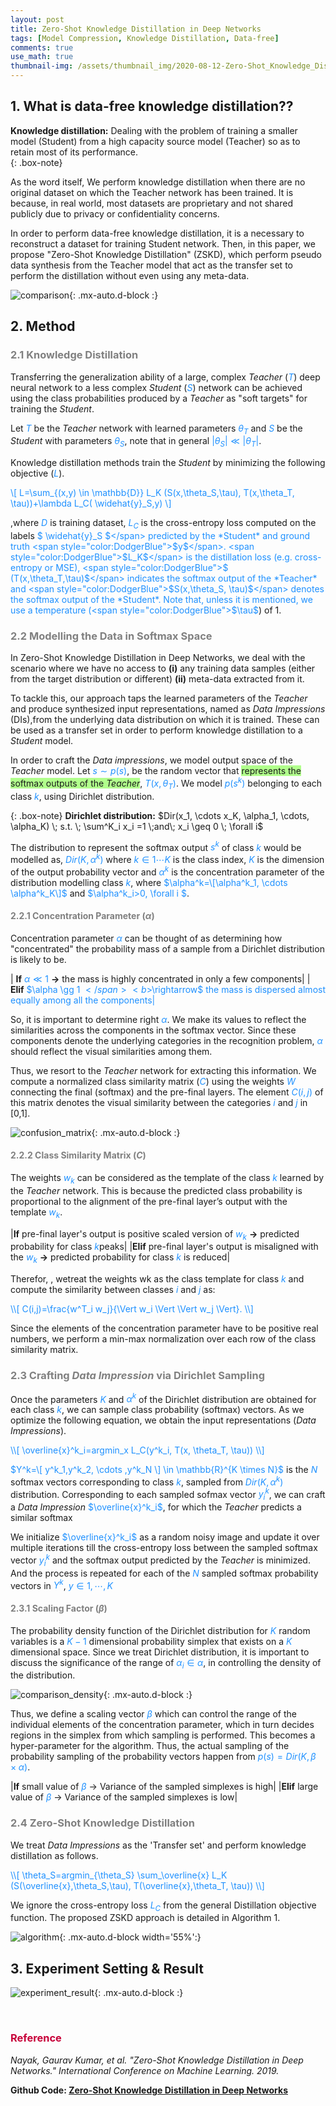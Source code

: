 ```yaml
---
layout: post
title: Zero-Shot Knowledge Distillation in Deep Networks
tags: [Model Compression, Knowledge Distillation, Data-free]
comments: true
use_math: true
thumbnail-img: /assets/thumbnail_img/2020-08-12-Zero-Shot_Knowledge_Distillation_in_Deep_Networks/post.PNG
---
```


## 1. What is data-free knowledge distillation??  
**Knowledge distillation:** Dealing with the problem of training a smaller model (Student) from a high capacity source model (Teacher) so as to retain most of its performance.  
{: .box-note}


As the word itself, We perform knowledge distillation when there are no original dataset on which the Teacher network has been trained. It is because, in real world, most datasets are proprietary and not shared publicly due to privacy or confidentiality concerns. 

In order to perform data-free knowledge distillation, it is a necessary to reconstruct a dataset for training Student network. Then, in this paper, we propose "Zero-Shot Knowledge Distillation" (ZSKD), which perform pseudo data synthesis from the Teacher model that act as the transfer set to perform the distillation without even using any meta-data.

![comparison](https://da2so.github.io/assets/post_img/2020-08-12-Zero-Shot_Knowledge_Distillation_in_Deep_Networks/1.png){: .mx-auto.d-block :}


## 2. Method

### <span style="color:gray"> 2.1 Knowledge Distillation </span>

Transferring the generalization ability of a large, complex _Teacher_ (<span style="color:DodgerBlue">$T$</span>) deep neural network to a less complex _Student_ (<span style="color:DodgerBlue">$S$</span>) network can be achieved using the class probabilities produced by a _Teacher_ as "soft targets" for training the _Student_.


Let <span style="color:DodgerBlue">$T$</span> be the _Teacher_ network with learned parameters <span style="color:DodgerBlue">$\theta_T$</span> and <span style="color:DodgerBlue">$S$</span> be the _Student_ with parameters <span style="color:DodgerBlue">$\theta_S$</span>, note that in general <span style="color:DodgerBlue">$\vert \theta_S \vert \ll \vert \theta_T \vert$</span>.


Knowledge distillation methods train the _Student_ by minimizing the following objective (<span style="color:DodgerBlue">$L$</span>).

<span style="color:DodgerBlue">\\[
L=\sum_{(x,y) \in \mathbb{D}} L_K (S(x,\theta_S,\tau), T(x,\theta_T, \tau))+\lambda L_C( \widehat{y}_S,y)
\\] </span>

,where <span style="color:DodgerBlue">$D$</span> is training dataset, <span style="color:DodgerBlue">$L_C$</span> is the cross-entropy loss computed on the labels <span style="color:DodgerBlue">$ \widehat{y}_S $</span> predicted by the *Student* and ground truth <span style="color:DodgerBlue">$y$</span>. <span style="color:DodgerBlue">$L_K$</span> is the distillation loss (e.g. cross-entropy or MSE), <span style="color:DodgerBlue">$ (T(x,\theta_T,\tau)$</span> indicates the softmax output of the *Teacher* and <span style="color:DodgerBlue">$S(x,\theta_S, \tau)$</span> denotes the softmax output of the *Student*. Note that, unless it is mentioned, we use a temperature (<span style="color:DodgerBlue">$\tau$</span>) of 1.



### <span style="color:gray"> 2.2 Modelling the Data in Softmax Space</span>

In Zero-Shot Knowledge Distillation in Deep Networks, we deal with the scenario where we have no access to **(i)** any training data samples (either from the target distribution or different) **(ii)** meta-data extracted from it.

To tackle this, our approach taps the learned parameters of the *Teacher* and produce synthesized input representations, named as *Data Impressions* (DIs),from the underlying data distribution on which it is trained. These can be used as a transfer set in order to perform knowledge distillation to a *Student* model.


In order to craft the *Data impressions*, we model output space of the *Teacher* model. Let <span style="color:DodgerBlue">$s \sim p(s)$</span>, be the random vector that <span style="background-color: #B1FF8C">represents the softmax outputs of the *Teacher*</span>, <span style="color:DodgerBlue">$T(x, \theta_T)$</span>. We model <span style="color:DodgerBlue">$p(s^k)$</span> belonging to each class <span style="color:DodgerBlue">$k$</span>, using Dirichlet distribution.


{: .box-note}
**Dirichlet distribution:**  $Dir(x_1, \cdots x_K, \alpha_1, \cdots, \alpha_K) \; s.t. \; \sum^K_i x_i =1 \;and\; x_i \geq 0 \; \forall i$


The distribution to represent the softmax output <span style="color:DodgerBlue">$s^k$</span> of class <span style="color:DodgerBlue">$k$</span> would be modelled as, <span style="color:DodgerBlue">$Dir(K,\alpha^k)$</span> where <span style="color:DodgerBlue">$k \in {1 \cdots K}$</span> is the class index, <span style="color:DodgerBlue">$K$</span> is the dimension of the output probability vector and <span style="color:DodgerBlue">$\alpha^k$</span> is the concentration parameter of the distribution modelling class <span style="color:DodgerBlue">$k$</span>, where <span style="color:DodgerBlue">$\alpha^k=\[\alpha^k_1, \cdots \alpha^k_K\]$</span> and <span style="color:DodgerBlue">$\alpha^k_i>0, \forall i $</span>.


#### <span style="color:gray"> 2.2.1 Concentration Parameter ($\alpha$)</span>

Concentration parameter <span style="color:DodgerBlue">$\alpha$</span> can be thought of as determining how "concentrated" the probability mass of a sample from a Dirichlet distribution is likely to be.


| <b>If</b> <span style="color:DodgerBlue">$\alpha \ll 1$</span> <b>$\rightarrow$</b> the mass is highly concentrated in only a few components|
| <b>Elif</b> <span style="color:DodgerBlue">$\alpha \gg 1 $</span> <b>$\rightarrow$</b> the mass is dispersed almost equally among all the components|

So, it is important to determine right <span style="color:DodgerBlue">$\alpha$</span>. We make its values to reflect the similarities across the components in the softmax vector. Since these components denote the underlying categories in the recognition problem, <span style="color:DodgerBlue">$\alpha$</span> should reflect the visual similarities among them.


Thus, we resort to the *Teacher* network for extracting this information. We compute a normalized class similarity matrix (<span style="color:DodgerBlue">$C$</span>) using the weights <span style="color:DodgerBlue">$W$</span> connecting the final (softmax) and the pre-final layers. The element <span style="color:DodgerBlue">$C(i,j)$</span> of this matrix denotes the visual similarity between the categories <span style="color:DodgerBlue">$i$</span> and <span style="color:DodgerBlue">$j$</span> in [0,1].


![confusion_matrix](https://da2so.github.io/assets/post_img/2020-08-12-Zero-Shot_Knowledge_Distillation_in_Deep_Networks/2.PNG){: .mx-auto.d-block :}

#### <span style="color:gray"> 2.2.2 Class Similarity Matrix ($C$)</span>

The weights <span style="color:DodgerBlue">$w_k$</span> can be considered as the template of the class <span style="color:DodgerBlue">$k$</span> learned by the *Teacher* network. This is because the predicted class probability is proportional to the alignment of the pre-final layer’s output with the template <span style="color:DodgerBlue">$w_k$</span>.

|<b>If</b> pre-final layer's output is positive scaled version of <span style="color:DodgerBlue">$w_k$</span> <b>$\rightarrow$</b> predicted probability for class <span style="color:DodgerBlue">$k$</span>peaks|
|<b>Elif</b> pre-final layer's output is misaligned with the <span style="color:DodgerBlue">$w_k$</span> <b>$\rightarrow$</b> predicted probability for class <span style="color:DodgerBlue">$k$</span> is reduced|

Therefor, , wetreat the weights wk as the class template for class <span style="color:DodgerBlue">$k$</span> and compute the similarity between classes <span style="color:DodgerBlue">$i$</span> and <span style="color:DodgerBlue">$j$</span> as:

<span style="color:DodgerBlue">
\\[
C(i,j)=\frac{w^T_i w_j}{\Vert w_i \Vert \Vert w_j \Vert}.
\\]
</span>

Since the elements of the concentration parameter have to be positive real numbers, we perform a min-max normalization over each row of the class similarity matrix.

### <span style="color:gray"> 2.3 Crafting *Data Impression* via Dirichlet Sampling</span>

Once the parameters <span style="color:DodgerBlue">$K$</span> and <span style="color:DodgerBlue">$\alpha^k$</span> of the Dirichlet distribution are obtained for each class <span style="color:DodgerBlue">$k$</span>, we can sample class probability (softmax) vectors. As we optimize the following equation, we obtain the input representations (*Data Impressions*).

<span style="color:DodgerBlue">
\\[
\overline{x}^k_i=argmin_x L_C(y^k_i, T(x, \theta_T, \tau))
\\]
</span>

<span style="color:DodgerBlue">$Y^k=\[ y^k_1,y^k_2, \cdots ,y^k_N \] \in \mathbb{R}^{K \times N}$</span> is the <span style="color:DodgerBlue">$N$</span> softmax vectors corresponding to class <span style="color:DodgerBlue">$k$</span>, sampled from <span style="color:DodgerBlue">$Dir(K,\alpha^k)$</span> distribution. Corresponding to each sampled sofmax vector <span style="color:DodgerBlue">$y^k_i$</span>, we can craft a *Data Impression* <span style="color:DodgerBlue">$\overline{x}^k_i$</span>, for which the *Teacher* predicts a similar softmax 
 

We initialize <span style="color:DodgerBlue">$\overline{x}^k_i$</span> as a random noisy image and update it over multiple iterations till the cross-entropy loss between the sampled softmax vector <span style="color:DodgerBlue">$y^k_i$</span> and the softmax output predicted by the *Teacher* is minimized. And the process is repeated for each of the <span style="color:DodgerBlue">$N$</span> sampled softmax probability vectors in <span style="color:DodgerBlue">$Y^k$</span>, <span style="color:DodgerBlue">$y \in {1, \cdots,K}$</span>


#### <span style="color:gray"> 2.3.1 Scaling Factor ($\beta$)</span>

The probability density function of the Dirichlet distribution for <span style="color:DodgerBlue">$K$</span> random variables is a <span style="color:DodgerBlue">$K-1$</span> dimensional probability simplex that exists on a <span style="color:DodgerBlue">$K$</span> dimensional space. Since we treat Dirichlet distribution, it is important to discuss the significance of the range of <span style="color:DodgerBlue">$\alpha_i \in \alpha$</span>, in controlling the density of the distribution.

![comparison_density](https://da2so.github.io/assets/post_img/2020-08-12-Zero-Shot_Knowledge_Distillation_in_Deep_Networks/3.png){: .mx-auto.d-block :}

Thus, we define a scaling vector <span style="color:DodgerBlue">$\beta$</span> which can control the range of the individual elements of the concentration parameter, which in turn decides regions in the simplex from which sampling is performed. This becomes a hyper-parameter for the algorithm. Thus, the actual sampling of the probability sampling of the probability vectors happen from <span style="color:DodgerBlue">$p(s)=Dir(K,\beta \times \alpha)$</span>.

|<b>If</b> small value of <span style="color:DodgerBlue">$\beta$</span>  $\rightarrow$ Variance of the sampled simplexes is high|
|<b>Elif</b> large value of <span style="color:DodgerBlue">$\beta$</span>  $\rightarrow$ Variance of the sampled simplexes is low|


### <span style="color:gray"> 2.4 Zero-Shot Knowledge Distillation</span>

We treat *Data Impressions* as the 'Transfer set' and perform knowledge distillation as follows. 

<span style="color:DodgerBlue">
\\[
\theta_S=argmin_{\theta_S} \sum_\overline{x} L_K (S(\overline{x},\theta_S,\tau), T(\overline{x},\theta_T, \tau))
\\]
</span>

We ignore the cross-entropy loss <span style="color:DodgerBlue">$L_C$</span> from the general Distillation objective function. The proposed ZSKD approach is detailed in Algorithm 1. 



![algorithm](https://da2so.github.io/assets/post_img/2020-08-12-Zero-Shot_Knowledge_Distillation_in_Deep_Networks/4.PNG){: .mx-auto.d-block width='55%':}


## 3. Experiment Setting & Result


![experiment_result](https://da2so.github.io/assets/post_img/2020-08-12-Zero-Shot_Knowledge_Distillation_in_Deep_Networks/5.png){: .mx-auto.d-block :}

<br />


### <span style="color:#C70039 ">Reference </span>
*Nayak, Gaurav Kumar, et al. "Zero-Shot Knowledge Distillation in Deep Networks." International Conference on Machine Learning. 2019.*


**Github Code: [Zero-Shot Knowledge Distillation in Deep Networks](https://github.com/da2so/Zero-shot_Knowledge_Distillation)**
